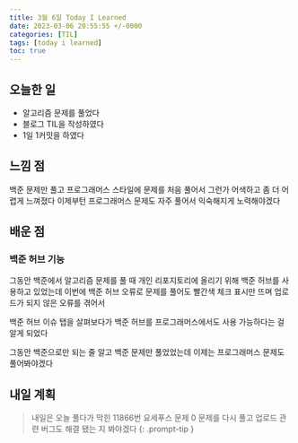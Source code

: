```yaml
---
title: 3월 6일 Today I Learned
date: 2023-03-06 20:55:55 +/-0000
categories: [TIL]
tags: [today i learned]
toc: true
---
```


## 오늘한 일

* 알고리즘 문제를 풀었다
* 블로그 TIL을 작성하였다
* 1일 1커밋을 하였다

## 느낌 점

백준 문제만 풀고 프로그래머스 스타일에 문제를 처음 풀어서 그런가 어색하고
좀 더 어렵게 느껴졌다 이제부턴 프로그래머스 문제도 자주 풀어서 익숙해지게 노력해야겠다

## 배운 점

### 백준 허브 기능

그동안 백준에서 알고리즘 문제를 풀 때 개인 리포지토리에 올리기 위해 백준 허브를 사용하고 있었는데
이번에 백준 허브 오류로 문제를 풀어도 빨간색 체크 표시만 뜨며 업로드가 되지 않은 오류를 겪어서

백준 허브 이슈 탭을 살펴보다가 백준 허브를 프로그래머스에서도 사용 가능하다는 걸 알게 되었다

그동안 백준으로만 되는 줄 알고 백준 문제만 풀었었는데 이제는 프로그래머스 문제도 풀어봐야겠다


## 내일 계획

> 내일은 오늘 풀다가 막힌 11866번 요세푸스 문제 0 문제를 다시 풀고 업로드 관련 버그도 해결 됐는 지 봐야겠다
{: .prompt-tip }

